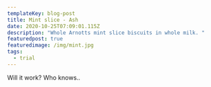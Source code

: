 ```yaml
---
templateKey: blog-post
title: Mint slice - Ash
date: 2020-10-25T07:09:01.115Z
description: "Whole Arnotts mint slice biscuits in whole milk. "
featuredpost: true
featuredimage: /img/mint.jpg
tags:
  - trial
---
```

Will it work? Who knows..